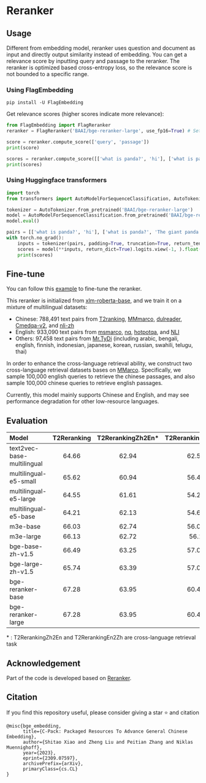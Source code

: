 # Reranker

## Usage 

Different from embedding model, reranker uses question and document as input and directly output similarity instead of embedding. 
You can get a relevance score by inputting query and passage to the reranker. 
The reranker is optimized based cross-entropy loss, so the relevance score is not bounded to a specific range.


### Using FlagEmbedding
```
pip install -U FlagEmbedding
```

Get relevance scores (higher scores indicate more relevance):
```python
from FlagEmbedding import FlagReranker
reranker = FlagReranker('BAAI/bge-reranker-large', use_fp16=True) # Setting use_fp16 to True speeds up computation with a slight performance degradation

score = reranker.compute_score(['query', 'passage'])
print(score)

scores = reranker.compute_score([['what is panda?', 'hi'], ['what is panda?', 'The giant panda (Ailuropoda melanoleuca), sometimes called a panda bear or simply panda, is a bear species endemic to China.']])
print(scores)
```


### Using Huggingface transformers

```python
import torch
from transformers import AutoModelForSequenceClassification, AutoTokenizer

tokenizer = AutoTokenizer.from_pretrained('BAAI/bge-reranker-large')
model = AutoModelForSequenceClassification.from_pretrained('BAAI/bge-reranker-large')
model.eval()

pairs = [['what is panda?', 'hi'], ['what is panda?', 'The giant panda (Ailuropoda melanoleuca), sometimes called a panda bear or simply panda, is a bear species endemic to China.']]
with torch.no_grad():
    inputs = tokenizer(pairs, padding=True, truncation=True, return_tensors='pt', max_length=512)
    scores = model(**inputs, return_dict=True).logits.view(-1, ).float()
    print(scores)
```


## Fine-tune

You can follow this [example](https://github.com/FlagOpen/FlagEmbedding/tree/master/examples/reranker) to fine-tune the reranker.

This reranker is initialized from [xlm-roberta-base](https://huggingface.co/xlm-roberta-base), and we train it on a mixture of multilingual datasets:
- Chinese: 788,491 text pairs from [T2ranking](https://huggingface.co/datasets/THUIR/T2Ranking), [MMmarco](https://github.com/unicamp-dl/mMARCO), [dulreader](https://github.com/baidu/DuReader), [Cmedqa-v2](https://github.com/zhangsheng93/cMedQA2), and [nli-zh](https://huggingface.co/datasets/shibing624/nli_zh)
- English: 933,090 text pairs from [msmarco](https://huggingface.co/datasets/sentence-transformers/embedding-training-data), [nq](https://huggingface.co/datasets/sentence-transformers/embedding-training-data), [hotpotqa](https://huggingface.co/datasets/sentence-transformers/embedding-training-data), and [NLI](https://github.com/princeton-nlp/SimCSE)
- Others: 97,458 text pairs from [Mr.TyDi](https://github.com/castorini/mr.tydi) (including arabic, bengali, english, finnish, indonesian, japanese, korean, russian, swahili, telugu, thai)

In order to enhance the cross-language retrieval ability, we construct two cross-language retrieval datasets bases on [MMarco](https://github.com/unicamp-dl/mMARCO). 
Specifically, we sample 100,000 english queries to retrieve the chinese passages, and also sample 100,000 chinese queries to retrieve english passages.

Currently, this model mainly supports Chinese and English, and may see performance degradation for other low-resource languages.


## Evaluation

| Model | T2Reranking | T2RerankingZh2En\* | T2RerankingEn2Zh\* | MmarcoReranking | CMedQAv1 | CMedQAv2 | Avg |  
|:-------------------------------|:--------:|:--------:|:--------:|:--------:|:--------:|:--------:|:--------:|  
| text2vec-base-multilingual | 64.66 | 62.94 | 62.51 | 14.37 | 48.46 | 48.6 | 50.26 |  
| multilingual-e5-small | 65.62 | 60.94 | 56.41 | 29.91 | 67.26 | 66.54 | 57.78 |  
| multilingual-e5-large | 64.55 | 61.61 | 54.28 | 28.6 | 67.42 | 67.92 | 57.4 |  
| multilingual-e5-base | 64.21 | 62.13 | 54.68 | 29.5 | 66.23 | 66.98 | 57.29 |  
| m3e-base | 66.03 | 62.74 | 56.07 | 17.51 | 77.05 | 76.76 | 59.36 |  
| m3e-large | 66.13 | 62.72 | 56.1 | 16.46 | 77.76 | 78.27 | 59.57 |  
| bge-base-zh-v1.5 | 66.49 | 63.25 | 57.02 | 29.74 | 80.47 | 84.88 | 63.64 |  
| bge-large-zh-v1.5 | 65.74 | 63.39 | 57.03 | 28.74 | 83.45 | 85.44 | 63.97 |  
| bge-reranker-base | 67.28 | 63.95 | 60.45 | 35.46 | 81.26 | 84.1 | 65.42 |  
| bge-reranker-large | 67.28 | 63.95 | 60.45 | 35.46 | 81.26 | 84.1 | 65.42 |  

\* : T2RerankingZh2En and T2RerankingEn2Zh are cross-language retrieval task



## Acknowledgement

Part of the code is developed based on [Reranker](https://github.com/luyug/Reranker).


## Citation

If you find this repository useful, please consider giving a star :star: and citation

```
@misc{bge_embedding,
      title={C-Pack: Packaged Resources To Advance General Chinese Embedding}, 
      author={Shitao Xiao and Zheng Liu and Peitian Zhang and Niklas Muennighoff},
      year={2023},
      eprint={2309.07597},
      archivePrefix={arXiv},
      primaryClass={cs.CL}
}
```
